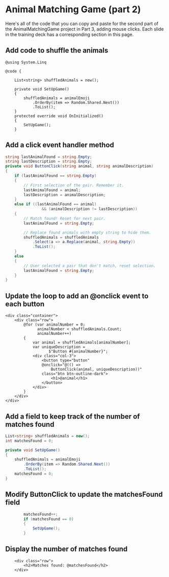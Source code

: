 # Animal Matching Game (part 2)

Here's all of the code that you can copy and paste for the second part of the AnimalMatchingGame project in Part 3, adding mouse clicks. Each slide in the training deck has a corresponding section in this page.

## Add code to shuffle the animals

```razor
@using System.Linq

@code {

    List<string> shuffledAnimals = new();

    private void SetUpGame()
    {
        shuffledAnimals = animalEmoji
            .OrderBy(item => Random.Shared.Next())
            .ToList();
    }
    protected override void OnInitialized()
    {
        SetUpGame();
    }
```

## Add a click event handler method

```c#
string lastAnimalFound = string.Empty;
string lastDescription = string.Empty;
private void ButtonClick(string animal, string animalDescription)
{
    if (lastAnimalFound == string.Empty)
    {
        // First selection of the pair. Remember it.
        lastAnimalFound = animal;
        lastDescription = animalDescription;
    }
    else if ((lastAnimalFound == animal)
                && (animalDescription != lastDescription))
    {
        // Match found! Reset for next pair.
        lastAnimalFound = string.Empty;

        // Replace found animals with empty string to hide them.
        shuffledAnimals = shuffledAnimals
            .Select(a => a.Replace(animal, string.Empty))
            .ToList();
    }
    else
    {
        // User selected a pair that don't match, reset selection.
        lastAnimalFound = string.Empty;
    }
}
```

## Update the loop to add an @onclick event to each button

```razor
<div class="container">
    <div class="row">
        @for (var animalNumber = 0; 
              animalNumber < shuffledAnimals.Count; 
              animalNumber++)
        {
            var animal = shuffledAnimals[animalNumber];
            var uniqueDescription = 
                   $"Button #{animalNumber}";
            <div class="col-3">
                <button type="button" 
                @onclick="@(() => 
                    ButtonClick(animal, uniqueDescription))"
                class="btn btn-outline-dark">
                    <h1>@animal</h1>
                </button>
            </div>
        }
    </div>
</div>
```

## Add a field to keep track of the number of matches found

```c#
List<string> shuffledAnimals = new();
int matchesFound = 0;

private void SetUpGame()
{
    shuffledAnimals = animalEmoji
        .OrderBy(item => Random.Shared.Next())
        .ToList();
    matchesFound = 0;
}
```

## Modify ButtonClick to update the matchesFound field

```c#
        matchesFound++;
        if (matchesFound == 8)
        {
            SetUpGame();
        }
```

## Display the number of matches found

```razor
    <div class="row">
        <h2>Matches found: @matchesFound</h2>
    </div>
```

